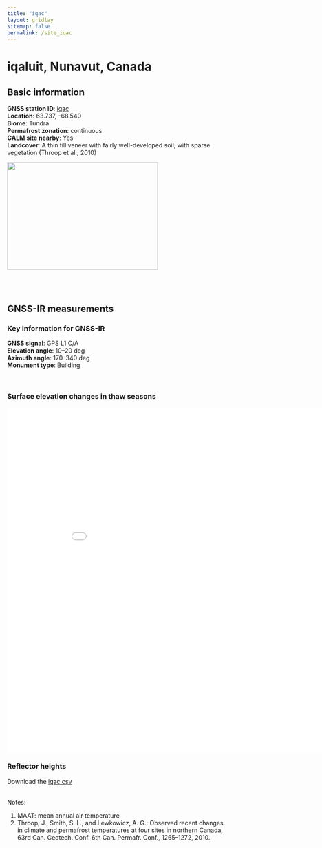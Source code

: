 ```yaml
---
title: "iqac"
layout: gridlay
sitemap: false
permalink: /site_iqac
---
```


# iqaluit, Nunavut, Canada

## Basic information

<div markdown="0" id="information" class="col-sm-12">
    <!--
    <div markdown="0" id="geolocation" class="col-sm-6">
        <iframe width="350px" height="350px" frameborder="0" src="{{ site.url }}{{ site.baseurl }}/maps/iqac.html"></iframe>  
    </div>
    -->
    <p>
        <b>GNSS station ID</b>:         <a href="http://chain.physics.unb.ca/chain/">iqac</a><br/>            
        <b>Location</b>:                63.737, -68.540<br/>
        <b>Biome</b>:                   Tundra<br/>
        <b>Permafrost zonation</b>:     continuous<br/>
        <b>CALM site nearby</b>:        Yes<br/>
        <b>Landcover</b>:               A thin till veneer with fairly well-developed soil, with sparse vegetation (Throop et al., 2010)
    </p>
    <p>
        <img src="{{ site.url }}{{ site.baseurl }}/photos/iqac.png" width="350px" height="250px" border="0">
    </p>
    <br/>
    <br/>
</div>

## GNSS-IR measurements

<div markdown="0" id="parameter" class="col-sm-12">
    <h3>Key information for GNSS-IR</h3>
    <p>
    <b>GNSS signal</b>:            GPS L1 C/A <br/>
    <b>Elevation angle</b>:        10–20 deg <br/>
    <b>Azimuth angle</b>:          170–340 deg <br/>
    <b>Monument type</b>:          Building
    </p>
    <br/>
    <h3>Surface elevation changes in thaw seasons</h3>
    <iframe width="900" height="800" frameborder="0" scrolling="no" src="{{ site.url }}{{ site.baseurl }}/gnssir/iqac_plot.html"></iframe>
    <br/>
    <h3>Reflector heights</h3>
    Download the <a href="{{ site.url }}{{ site.baseurl }}/gnssir/iqac.csv">iqac.csv</a>
    <br/>
    <br/>
</div>

Notes:
1. MAAT: mean annual air temperature
2. Throop, J., Smith, S. L., and Lewkowicz, A. G.: Observed recent changes in climate and permafrost temperatures at four sites in northern Canada, 63rd Can. Geotech. Conf. 6th Can. Permafr. Conf., 1265–1272, 2010.




